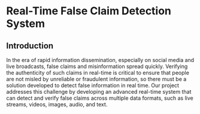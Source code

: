 # Real-Time False Claim Detection System

## Introduction

In the era of rapid information dissemination, especially on social media and live broadcasts, false claims and misinformation spread quickly. Verifying the authenticity of such claims in real-time is critical to ensure that people are not misled by unreliable or fraudulent information, 
so there must be a solution developed to detect false information in real time. Our project addresses this challenge by developing an advanced real-time system that can detect and verify false claims across multiple data formats, such as live streams, videos, images, audio, and text.
